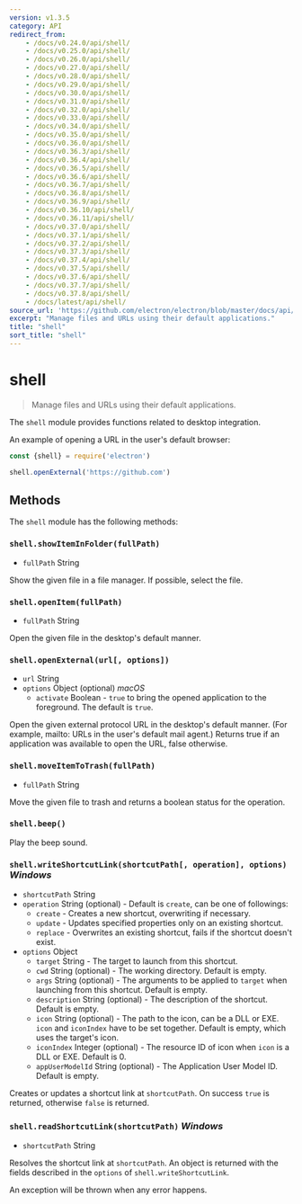```yaml
---
version: v1.3.5
category: API
redirect_from:
    - /docs/v0.24.0/api/shell/
    - /docs/v0.25.0/api/shell/
    - /docs/v0.26.0/api/shell/
    - /docs/v0.27.0/api/shell/
    - /docs/v0.28.0/api/shell/
    - /docs/v0.29.0/api/shell/
    - /docs/v0.30.0/api/shell/
    - /docs/v0.31.0/api/shell/
    - /docs/v0.32.0/api/shell/
    - /docs/v0.33.0/api/shell/
    - /docs/v0.34.0/api/shell/
    - /docs/v0.35.0/api/shell/
    - /docs/v0.36.0/api/shell/
    - /docs/v0.36.3/api/shell/
    - /docs/v0.36.4/api/shell/
    - /docs/v0.36.5/api/shell/
    - /docs/v0.36.6/api/shell/
    - /docs/v0.36.7/api/shell/
    - /docs/v0.36.8/api/shell/
    - /docs/v0.36.9/api/shell/
    - /docs/v0.36.10/api/shell/
    - /docs/v0.36.11/api/shell/
    - /docs/v0.37.0/api/shell/
    - /docs/v0.37.1/api/shell/
    - /docs/v0.37.2/api/shell/
    - /docs/v0.37.3/api/shell/
    - /docs/v0.37.4/api/shell/
    - /docs/v0.37.5/api/shell/
    - /docs/v0.37.6/api/shell/
    - /docs/v0.37.7/api/shell/
    - /docs/v0.37.8/api/shell/
    - /docs/latest/api/shell/
source_url: 'https://github.com/electron/electron/blob/master/docs/api/shell.md'
excerpt: "Manage files and URLs using their default applications."
title: "shell"
sort_title: "shell"
---
```


# shell

> Manage files and URLs using their default applications.

The `shell` module provides functions related to desktop integration.

An example of opening a URL in the user's default browser:

```javascript
const {shell} = require('electron')

shell.openExternal('https://github.com')
```

## Methods

The `shell` module has the following methods:

### `shell.showItemInFolder(fullPath)`

* `fullPath` String

Show the given file in a file manager. If possible, select the file.

### `shell.openItem(fullPath)`

* `fullPath` String

Open the given file in the desktop's default manner.

### `shell.openExternal(url[, options])`

* `url` String
* `options` Object (optional) _macOS_
  * `activate` Boolean - `true` to bring the opened application to the
    foreground. The default is `true`.

Open the given external protocol URL in the desktop's default manner. (For
example, mailto: URLs in the user's default mail agent.) Returns true if an
application was available to open the URL, false otherwise.

### `shell.moveItemToTrash(fullPath)`

* `fullPath` String

Move the given file to trash and returns a boolean status for the operation.

### `shell.beep()`

Play the beep sound.

### `shell.writeShortcutLink(shortcutPath[, operation], options)` _Windows_

* `shortcutPath` String
* `operation` String (optional) - Default is `create`, can be one of followings:
  * `create` - Creates a new shortcut, overwriting if necessary.
  * `update` - Updates specified properties only on an existing shortcut.
  * `replace` - Overwrites an existing shortcut, fails if the shortcut doesn't
    exist.
* `options` Object
  * `target` String - The target to launch from this shortcut.
  * `cwd` String (optional) - The working directory. Default
    is empty.
  * `args` String (optional) - The arguments to be applied to `target` when
    launching from this shortcut. Default is empty.
  * `description` String (optional) - The description of the shortcut. Default
    is empty.
  * `icon` String (optional) - The path to the icon, can be a DLL or EXE. `icon`
    and `iconIndex` have to be set together. Default is empty, which uses the
    target's icon.
  * `iconIndex` Integer (optional) - The resource ID of icon when `icon` is a
    DLL or EXE. Default is 0.
  * `appUserModelId` String (optional) - The Application User Model ID. Default
    is empty.

Creates or updates a shortcut link at `shortcutPath`. On success `true` is
returned, otherwise `false` is returned.

### `shell.readShortcutLink(shortcutPath)` _Windows_

* `shortcutPath` String

Resolves the shortcut link at `shortcutPath`. An object is returned with the
fields described in the `options` of `shell.writeShortcutLink`.

An exception will be thrown when any error happens.
